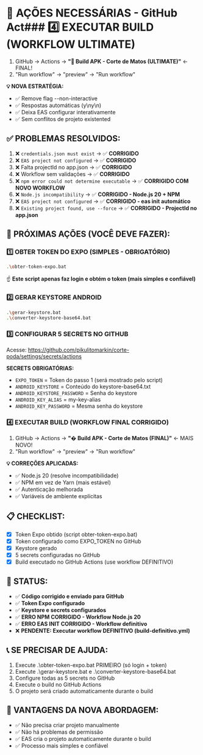 # 🎯 AÇÕES NECESSÁRIAS - GitHub Act### 4️⃣ EXECUTAR BUILD (WORKFLOW ULTIMATE)
1. GitHub → Actions → **"💯 Build APK - Corte de Matos (ULTIMATE)"** ← FINAL!
2. "Run workflow" → "preview" → "Run workflow"

**💡 NOVA ESTRATÉGIA:**
- ✅ Remove flag --non-interactive
- ✅ Respostas automáticas (y\ny\n)
- ✅ Deixa EAS configurar interativamente
- ✅ Sem conflitos de projeto existented

## ✅ PROBLEMAS RESOLVIDOS:
1. ❌ `credentials.json must exist` → ✅ **CORRIGIDO**
2. ❌ `EAS project not configured` → ✅ **CORRIGIDO**
3. ❌ Falta projectId no app.json → ✅ **CORRIGIDO**
4. ❌ Workflow sem validações → ✅ **CORRIGIDO**
5. ❌ `npm error could not determine executable` → ✅ **CORRIGIDO COM NOVO WORKFLOW**
6. ❌ `Node.js incompatibility` → ✅ **CORRIGIDO - Node.js 20 + NPM**
7. ❌ `EAS project not configured` → ✅ **CORRIGIDO - eas init automático**
8. ❌ `Existing project found, use --force` → ✅ **CORRIGIDO - ProjectId no app.json**

## 🚀 PRÓXIMAS AÇÕES (VOCÊ DEVE FAZER):

### 1️⃣ OBTER TOKEN DO EXPO (SIMPLES - OBRIGATÓRIO)
```bash
.\obter-token-expo.bat
```
☝️ **Este script apenas faz login e obtém o token (mais simples e confiável)**

### 2️⃣ GERAR KEYSTORE ANDROID
```bash
.\gerar-keystore.bat
.\converter-keystore-base64.bat
```

### 3️⃣ CONFIGURAR 5 SECRETS NO GITHUB
Acesse: https://github.com/pikulitomarkin/corte-poda/settings/secrets/actions

**SECRETS OBRIGATÓRIAS:**
- `EXPO_TOKEN` = Token do passo 1 (será mostrado pelo script)
- `ANDROID_KEYSTORE` = Conteúdo do keystore-base64.txt
- `ANDROID_KEYSTORE_PASSWORD` = Senha do keystore
- `ANDROID_KEY_ALIAS` = my-key-alias
- `ANDROID_KEY_PASSWORD` = Mesma senha do keystore

### 4️⃣ EXECUTAR BUILD (WORKFLOW FINAL CORRIGIDO)
1. GitHub → Actions → **"� Build APK - Corte de Matos (FINAL)"** ← MAIS NOVO!
2. "Run workflow" → "preview" → "Run workflow"

**💡 CORREÇÕES APLICADAS:**
- ✅ Node.js 20 (resolve incompatibilidade)
- ✅ NPM em vez de Yarn (mais estável)
- ✅ Autenticação melhorada
- ✅ Variáveis de ambiente explícitas

## 📋 CHECKLIST:
- [x] Token Expo obtido (script obter-token-expo.bat)
- [x] Token configurado como EXPO_TOKEN no GitHub
- [x] Keystore gerado
- [x] 5 secrets configuradas no GitHub
- [x] Build executado no GitHub Actions (use workflow DEFINITIVO)

## 🎯 STATUS:
- ✅ **Código corrigido e enviado para GitHub**
- ✅ **Token Expo configurado**
- ✅ **Keystore e secrets configurados**
- ✅ **ERRO NPM CORRIGIDO - Workflow Node.js 20**
- ✅ **ERRO EAS INIT CORRIGIDO - Workflow definitivo**
- ❌ **PENDENTE: Executar workflow DEFINITIVO (build-definitivo.yml)**

## 📞 SE PRECISAR DE AJUDA:
1. Execute .\obter-token-expo.bat PRIMEIRO (só login + token)
2. Execute .\gerar-keystore.bat e .\converter-keystore-base64.bat
3. Configure todas as 5 secrets no GitHub
4. Execute o build no GitHub Actions
5. O projeto será criado automaticamente durante o build

## 🎯 VANTAGENS DA NOVA ABORDAGEM:
- ✅ Não precisa criar projeto manualmente
- ✅ Não há problemas de permissão
- ✅ EAS cria o projeto automaticamente durante o build
- ✅ Processo mais simples e confiável
